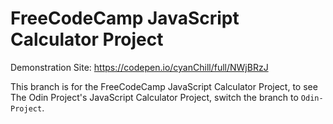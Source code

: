 # FreeCodeCamp JavaScript Calculator Project

Demonstration Site: https://codepen.io/cyanChill/full/NWjBRzJ

This branch is for the FreeCodeCamp JavaScript Calculator Project, to see The Odin Project's JavaScript Calculator Project, switch the branch to <code>Odin-Project</code>.
